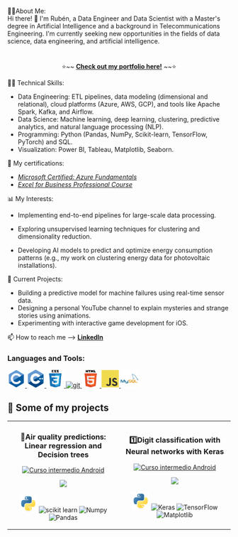 
👨🏻About Me:
<br>
Hi there! 👋 I'm Rubén, a Data Engineer and Data Scientist with a Master's degree in Artificial Intelligence and a background in Telecommunications Engineering. I'm currently seeking new opportunities in the fields of data science, data engineering, and artificial intelligence.

#
<p align="center"> ⭐~~ <a href="https://github.com/Rubenjme/Portfolio"><strong>Check out my portfolio here!</strong></a> ~~⭐ </p>


👨‍💻 Technical Skills:

- Data Engineering: ETL pipelines, data modeling (dimensional and relational), cloud platforms (Azure, AWS, GCP), and tools like Apache Spark, Kafka, and Airflow.
- Data Science: Machine learning, deep learning, clustering, predictive analytics, and natural language processing (NLP).
- Programming: Python (Pandas, NumPy, Scikit-learn, TensorFlow, PyTorch) and SQL.
- Visualization: Power BI, Tableau, Matplotlib, Seaborn.
  
📝 My certifications:
  - [*Microsoft Certified: Azure Fundamentals*](https://www.credly.com/badges/a2ff3ef4-5dff-4eea-a792-91f2742db6ba/public_url)
  - [*Excel for Business Professional Course*](https://www.udemy.com/certificate/UC-5a44833b-e23e-4e4e-9a65-a99c858e2717/)


📊 My Interests:

- Implementing end-to-end pipelines for large-scale data processing.
  
- Exploring unsupervised learning techniques for clustering and dimensionality reduction.
  
- Developing AI models to predict and optimize energy consumption patterns (e.g., my work on clustering energy data for photovoltaic installations).

🚀 Current Projects:

- Building a predictive model for machine failures using real-time sensor data.
- Designing a personal YouTube channel to explain mysteries and strange stories using animations.
- Experimenting with interactive game development for iOS.

📫 How to reach me --> **[LinkedIn](https://www.linkedin.com/in/rubenjme/)**

<h3 align="left">Languages and Tools:</h3>
<p align="left"> 
<a href="https://www.cprogramming.com/" target="_blank" rel="noreferrer"> 
<img src="https://raw.githubusercontent.com/devicons/devicon/master/icons/c/c-original.svg" alt="c" width="40" height="40"/> 
</a>
  
<a href="https://www.w3schools.com/cpp/" target="_blank" rel="noreferrer"> 
<img src="https://raw.githubusercontent.com/devicons/devicon/master/icons/cplusplus/cplusplus-original.svg" alt="cplusplus" width="40" height="40"/> 
</a> 

<a href="https://www.w3schools.com/css/" target="_blank" rel="noreferrer"> 
<img src="https://raw.githubusercontent.com/devicons/devicon/master/icons/css3/css3-original-wordmark.svg" alt="css3" width="40" height="40"/> 
</a> 

<a href="https://git-scm.com/" target="_blank" rel="noreferrer"> 
<img src="https://www.vectorlogo.zone/logos/git-scm/git-scm-icon.svg" alt="git" width="40" height="40"/>
</a> 

<a href="https://www.w3.org/html/" target="_blank" rel="noreferrer"> 
<img src="https://raw.githubusercontent.com/devicons/devicon/master/icons/html5/html5-original-wordmark.svg" alt="html5" width="40" height="40"/> 
</a> 

<a href="https://developer.mozilla.org/en-US/docs/Web/JavaScript" target="_blank" rel="noreferrer"> 
<img src="https://raw.githubusercontent.com/devicons/devicon/master/icons/javascript/javascript-original.svg" alt="javascript" width="40" height="40"/> 
</a> 

<a href="https://www.mysql.com/" target="_blank" rel="noreferrer"> 
<img src="https://raw.githubusercontent.com/devicons/devicon/master/icons/mysql/mysql-original-wordmark.svg" alt="mysql" width="40" height="40"/> 
</a> 

## 💼 **Some of my projects**
<!-- 1a tabla, 1a fila -->
<table>
<tr>
<td width="50%">
<h3 align="center">💨Air quality predictions: Linear regression and Decision trees</h3>
<div align="center">
<a href="https://github.com/Rubenjme/air-quality-predictions-rf-lr" target="_blank"><img src="https://img.freepik.com/fotos-premium/calidad-aire-disminuye-debido-actividades-industriales-que-empeoran-niveles-contaminacion_795881-12126.jpg" width="445" alt="Curso intermedio Android"></a>
  
<p>
<a href="https://github.com/Rubenjme/air-quality-predictions-rf-lr" target="_blank">
<img src="https://img.shields.io/badge/Go to the project-ff9?style=for-the-badge&logo=github&logoColor=black">
</a>
</p>

<p align="center">
<img src="https://raw.githubusercontent.com/devicons/devicon/master/icons/python/python-original.svg" alt="python" width="40" height="40"/> <!-- Python -->
<img src="https://cdn.jsdelivr.net/gh/devicons/devicon@latest/icons/scikitlearn/scikitlearn-original.svg" alt="scikit learn" width="47" height="47"/>  <!-- Scikit learn -->
<img src="https://cdn.jsdelivr.net/gh/devicons/devicon@latest/icons/numpy/numpy-original.svg" alt="Numpy" width="40" height="40" /> <!-- Numpy -->
<img src="https://cdn.jsdelivr.net/gh/devicons/devicon@latest/icons/pandas/pandas-original-wordmark.svg" alt="Pandas" width="41" height="41" /> <!-- Pandas -->
                 
          
</p>
</div>                                                                                      
</td>       


<td width="50%">
<h3 align="center">1️⃣Digit classification with Neural networks with Keras</h3>
<div align="center">
<a href="https://github.com/Rubenjme/air-quality-predictions-rf-lr" target="_blank"><img src="https://www.shutterstock.com/image-vector/deep-neural-network-dnn-diagram-600nw-2291330795.jpg" width="445" height = "295" alt="Curso intermedio Android"></a>

<p>
<a href="https://github.com/Rubenjme/Digit-classification" target="_blank">
<img src="https://img.shields.io/badge/Go to the project-0b97d4?style=for-the-badge&logo=github&logoColor=black">
</a>
</p>

<p align="center">
<img src="https://raw.githubusercontent.com/devicons/devicon/master/icons/python/python-original.svg" alt="python" width="40" height="40"/> <!-- Python -->
<img src="https://cdn.jsdelivr.net/gh/devicons/devicon@latest/icons/keras/keras-original.svg" alt="Keras" width="37" height="37" />   <!-- Keras -->
<img src="https://cdn.jsdelivr.net/gh/devicons/devicon@latest/icons/tensorflow/tensorflow-original.svg" alt="TensorFlow" width="37" height="37" />  <!-- TensorFlow -->
<img src="https://cdn.jsdelivr.net/gh/devicons/devicon@latest/icons/matplotlib/matplotlib-original.svg" alt="Matplotlib" width="37" height="37" />  <!-- Matplotlib -->
</p>
</div>                                                                                      
</td> 
<!-- 🚧 <b>Work in progress...</b> 🚧 -->
